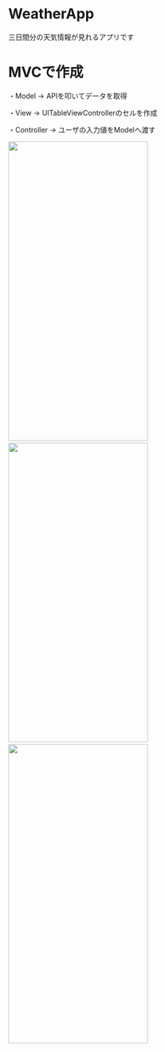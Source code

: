 # WeatherApp
三日間分の天気情報が見れるアプリです


# MVCで作成
・Model ->
APIを叩いてデータを取得

・View ->
UITableViewControllerのセルを作成

・Controller ->
ユーザの入力値をModelへ渡す



<img src="https://user-images.githubusercontent.com/33933366/151776024-a1b209ed-84a7-440f-9f3f-c4e6935ff201.png" width="280" height="600">　　<img src="https://user-images.githubusercontent.com/33933366/151776075-c179c9d0-56eb-4c72-bf36-0fc88cc1a678.png" width="280" height="600">　　<img src="https://user-images.githubusercontent.com/33933366/151647193-373e475a-8a8c-44b0-8d12-4c5994378187.png" width="280" height="600">
